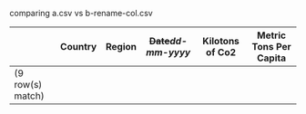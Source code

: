 comparing a.csv vs b-rename-col.csv

|   | Country | Region | ~~Date~~*dd-mm-yyyy* | Kilotons of Co2 | Metric Tons Per Capita |
| - | ------- | ------ | -------------------- | --------------- | ---------------------- |
| (9 row(s) match) |
